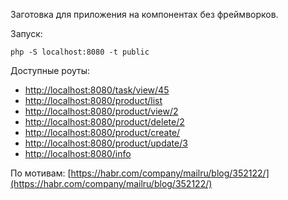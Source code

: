 Заготовка для приложения на компонентах без фреймворков. 

Запуск:
```
php -S localhost:8080 -t public
```
Доступные роуты:
* [http://localhost:8080/task/view/45](http://localhost:8080/task/view/45)
* [http://localhost:8080/product/list](http://localhost:8080/product/list)
* [http://localhost:8080/product/view/2](http://localhost:8080/product/view/2)
* [http://localhost:8080/product/delete/2](http://localhost:8080/product/delete/2)
* [http://localhost:8080/product/create/](http://localhost:8080/product/create/)
* [http://localhost:8080/product/update/3](http://localhost:8080/product/update/3)
* [http://localhost:8080/info](http://localhost:8080/info)

По мотивам: 
[https://habr.com/company/mailru/blog/352122/](https://habr.com/company/mailru/blog/352122/)